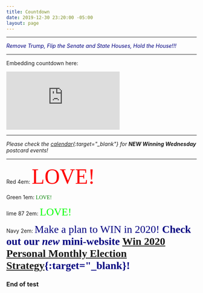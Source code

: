 ```yaml
---
title: Countdown
date: 2019-12-30 23:20:00 -05:00
layout: page
---
```






---

<span style="font-size:1em; color:Navy">*Remove Trump, Flip the Senate and State Houses, Hold the House!!!*</span>

<p id="demo">
</p>

<script>
// Set the date we're counting down to
var countDownDate = new Date("Nov 3 2020 00:00");

// Update the count down every 1 second
var x = setInterval(function() {

  // Get today's date
  var now = new Date();
    
  // Find the distance between now and the count down date
  var t = countDownDate - now;
    
  // Time calculations for days
  var days = Math.floor(t / (1000 * 60 * 60 * 24));
  var hours = Math.floor((t%(1000 * 60 * 60 * 24))/(1000 * 60 * 60)); 
  var minutes = Math.floor((t % (1000 * 60 * 60)) / (1000 * 60)); 
  var seconds = Math.floor((t % (1000 * 60)) / 1000);  

  // Output the result in an element with id="demo"
  var test1 = document.getElementById("demo");
  test1.style.font = "italic bold 30px arial,serif"; 
  //test1.style.textAlign = "center";
//test1.innerHTML = days + " days left until Nov 3, 2020!";
  test1.innerHTML = days + "d " + hours + "h " + minutes + "m " + seconds + "s until Nov 3, 2020!";
  
  
  // If the count down is over, write some text 
  if (t < 0) {
    clearInterval(x);
    document.getElementById("demo").innerHTML = "EXPIRED";
  }
},500);
</script>

---

Embedding countdown here:

<iframe width="300" height="154" src="https://w2.countingdownto.com/2799792" frameborder="0"></iframe>

---

*Please check the [calendar](http://www.indivisibleacton.org/calendar.html){:target="_blank"} for **NEW Winning Wednesday** postcard events!*

---

Red 4em: <span style="font-family:Papyrus; font-size:4em; color:red">LOVE!</span>

Green 1em: <span style="font-family:Papyrus; font-size:1em; color:green">LOVE!</span>

lime 87 2em: <span style="font-family:Papyrus; font-size:2em; color:lime">LOVE!</span>

Navy 2em:
<span style="font-family:Papyrus; font-size:2em; color:Navy">Make a plan to WIN in 2020!  **Check out our *new* mini-website [Win 2020 Personal Monthly Election Strategy](https://sites.google.com/view/win2020personalmonthlystrategy/home){:target="_blank}!**</span>

### End of test
